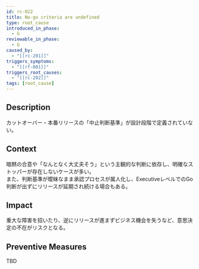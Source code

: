 ```yaml
---
id: rc-022
title: No-go criteria are undefined
type: root_cause
introduced_in_phase:
  - G
reviewable_in_phase:
  - G
caused_by:
  - "[[rc-201]]"
triggers_symptoms:
  - "[[rf-001]]"
triggers_root_causes:
  - "[[rc-202]]"
tags: [root_cause]
---
```


## Description
カットオーバー・本番リリースの「中止判断基準」が設計段階で定義されていない。

## Context
暗黙の合意や「なんとなく大丈夫そう」という主観的な判断に依存し、明確なストッパーが存在しないケースが多い。  
また、判断基準が曖昧なまま承認プロセスが属人化し、ExecutiveレベルでのGo判断が出ずにリリースが延期され続ける場合もある。

## Impact
重大な障害を招いたり、逆にリリースが進まずビジネス機会を失うなど、意思決定の不在がリスクとなる。

## Preventive Measures
TBD